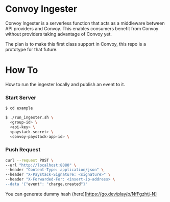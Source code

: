 Convoy Ingester
=========

Convoy Ingester is a serverless function that acts as a middleware between API providers and Convoy. This enables consumers benefit from Convoy without providers taking advantage of Convoy yet. 

The plan is to make this first class support in Convoy, this repo is a prototype for that future.

How To
========
How to run the ingester locally and publish an event to it.

### Start Server
```bash
$ cd example

$ ./run_ingester.sh \
  <group-id> \
  <api-key> \
  <paystack-secret> \
  <convoy-paystack-app-id> \
```

### Push Request
```bash
curl --request POST \
--url "http://localhost:8080" \
--header "Content-Type: application/json" \
--header "X-Paystack-Signature: <signature>" \
--header "X-Forwarded-For: <insert-ip-address> \
--data '{"event": "charge.created"}'
```
You can generate dummy hash (here)[https://go.dev/play/p/NfFgzhtj-N]

